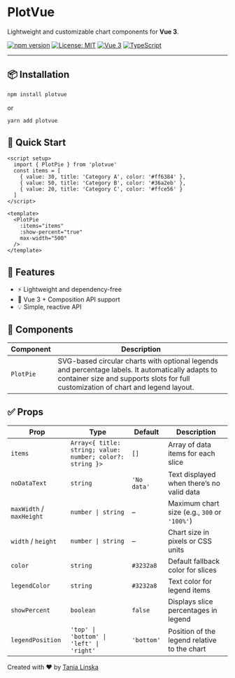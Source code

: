 # PlotVue

Lightweight and customizable chart components for **Vue 3**.

[![npm version](https://img.shields.io/npm/v/plotvue.svg)](https://www.npmjs.com/package/plotvue)
[![License: MIT](https://img.shields.io/badge/License-MIT-blue.svg)](https://github.com/linska/plotvue/blob/main/LICENSE)
[![Vue 3](https://img.shields.io/badge/Vue-3.x-brightgreen.svg)](https://vuejs.org/)
[![TypeScript](https://img.shields.io/badge/TypeScript-Ready-blue?logo=typescript)](https://www.typescriptlang.org/)

---

## 📦 Installation

```bash
npm install plotvue
```
or
```bash
yarn add plotvue
```

## 🚀 Quick Start
``` vue
<script setup>
  import { PlotPie } from 'plotvue'
  const items = [
    { value: 30, title: 'Category A', color: '#ff6384' }, 
    { value: 50, title: 'Category B', color: '#36a2eb' }, 
    { value: 20, title: 'Category C', color: '#ffce56' }
  ]
</script>

<template>
  <PlotPie
    :items="items"
    :show-percent="true"
    max-width="500"
  />
</template>
```

## 🎨 Features
* ⚡️ Lightweight and dependency-free
* 🧩 Vue 3 + Composition API support
* 💡 Simple, reactive API

## 🧱 Components
| Component    | Description                                                                                                                                                                                                                                                         |
| ------------ |---------------------------------------------------------------------------------------------------------------------------------------------------------------------------------------------------------------------------------------------------------------------|
| `PlotPie` | SVG-based circular charts with optional legends and percentage labels. It automatically adapts to container size and supports slots for full customization of chart and legend layout. |

## ✅ Props
| Prop                     | Type                                                      | Default     | Description                                  |
| ------------------------ | --------------------------------------------------------- | ----------- | -------------------------------------------- |
| `items`                  | `Array<{ title: string; value: number; color?: string }>` | `[]`        | Array of data items for each slice           |
| `noDataText`             | `string`                                                  | `'No data'` | Text displayed when there’s no valid data    |
| `maxWidth` / `maxHeight` | `number \| string`                                        | –           | Maximum chart size (e.g., `300` or `'100%'`) |
| `width` / `height`       | `number \| string`                                        | –           | Chart size in pixels or CSS units            |
| `color`                  | `string`                                                  | `#3232a8`   | Default fallback color for slices            |
| `legendColor`            | `string`                                                  | `#3232a8`   | Text color for legend items                  |
| `showPercent`            | `boolean`                                                 | `false`     | Displays slice percentages in legend         |
| `legendPosition`         | `'top' \| 'bottom' \| 'left' \| 'right'`                  | `'bottom'`  | Position of the legend relative to the chart |

Created with ❤️ by [Tania Linska](https://github.com/linska)